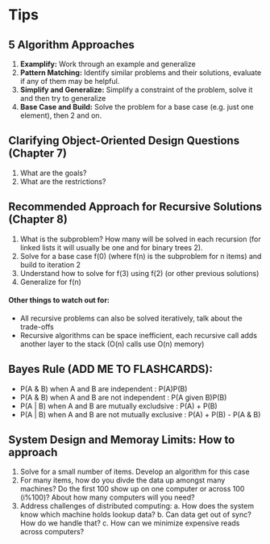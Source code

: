# Tips

## 5 Algorithm Approaches

1. **Examplify:** Work through an example and generalize
2. **Pattern Matching:** Identify similar problems and their solutions, evaluate if any of them may be helpful.
3. **Simplify and Generalize:** Simplify a constraint of the problem, solve it and then try to generalize
4. **Base Case and Build:** Solve the problem for a base case (e.g. just one element), then 2 and on.

## Clarifying Object-Oriented Design Questions (Chapter 7)

1. What are the goals?
2. What are the restrictions?

## Recommended Approach for Recursive Solutions (Chapter 8)

1. What is the subproblem? How many will be solved in each recursion (for linked lists it will usually be one and for binary trees 2).
2. Solve for a base case f(0) (where f(n) is the subproblem for n items) and build to iteration 2
3. Understand how to solve for f(3) using f(2) (or other previous solutions)
4. Generalize for f(n)

#### Other things to watch out for:

* All recursive problems can also be solved iteratively, talk about the trade-offs
* Recursive algorithms can be space inefficient, each recursive call adds another layer to the stack (O(n) calls use O(n) memory)

## Bayes Rule (ADD ME TO FLASHCARDS):

* P(A & B) when A and B are independent : P(A)P(B)
* P(A & B) when A and B are not independent : P(A given B)P(B)
* P(A | B) when A and B are mutually excludsive : P(A) + P(B)
* P(A | B) when A and B are not mutually exclusive : P(A) + P(B) - P(A & B)

## System Design and Memoray Limits: How to approach

1. Solve for a small number of items. Develop an algorithm for this case
2. For many items, how do you divde the data up amongst many machines? Do the first 100 show up on one computer or across 100 (i%100)?
   About how many computers will you need?
3. Address challenges of distributed computing:
   a. How does the system know which machine holds lookup data?
   b. Can data get out of sync? How do we handle that?
   c. How can we minimize expensive reads across computers?



